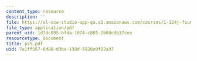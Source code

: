 ```yaml
---
content_type: resource
description: ''
file: https://ol-ocw-studio-app-qa.s3.amazonaws.com/courses/1-124j-foundations-of-software-engineering-fall-2000/7a1ff3676d88d3be138d5928e0f82a37_ps5.pdf
file_type: application/pdf
parent_uid: 1d7dc895-bfda-1074-c805-2b0dcdb37cee
resourcetype: Document
title: ps5.pdf
uid: 7a1ff367-6d88-d3be-138d-5928e0f82a37
---
```

